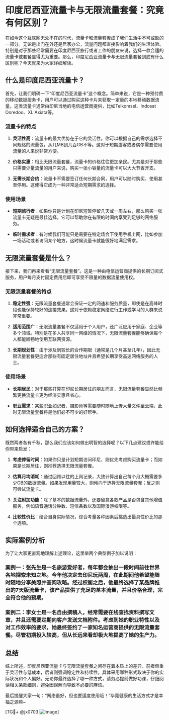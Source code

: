 # 印度尼西亚流量卡与无限流量套餐：究竟有何区别？

在如今这个互联网无处不在的时代，流量卡和流量套餐成了我们生活中不可或缺的一部分。无论是出门在外还是居家办公，流量问题都直接影响着我们的生活体验。特别是对于那些经常需要在印度尼西亚旅行或者工作的朋友来说，选择一款合适的流量卡或套餐显得尤为重要。那么，印度尼西亚流量卡与无限流量套餐到底有什么区别呢？今天就来为大家详细解读。

## 什么是印度尼西亚流量卡？

首先，让我们明确一下“印度尼西亚流量卡”这个概念。简单来说，它是一种预付费的移动数据服务卡，用户可以通过购买这种卡片来获取一定量的本地移动数据流量。这类流量卡通常由印尼当地的电信运营商提供，比如Telkomsel、Indosat Ooredoo、XL Axiata等。

### 流量卡的特点

1. **灵活性高**：流量卡的最大优势在于它的灵活性。你可以根据自己的需求选择不同规格的流量包，从几MB到几百GB不等。这对于短期游客或者偶尔需要使用流量的人来说非常方便。
   
2. **价格实惠**：相比无限流量套餐，流量卡的价格往往更加亲民。尤其是对于那些只需要少量流量的用户来说，购买一张小容量的流量卡可以大大节省开支。

3. **无需长期合约**：流量卡不需要签订任何长期合同，用户可以随时购买、使用甚至停用。这使得它成为一种非常适合短期需求的选择。

### 使用场景

- **短期旅行者**：如果你只是计划在印尼短暂停留几天或一周左右，那么购买一张流量卡无疑是最佳选择。它可以帮助你在有限的时间内享受到足够的网络服务。
  
- **临时需求者**：有时候我们可能只是需要在特定场合下使用手机上网，比如参加一场活动或者访问某个地方，这时候流量卡就能很好地满足需求。

## 无限流量套餐是什么？

接下来，我们再来看看“无限流量套餐”。这是一种由电信运营商提供的长期订阅式服务，用户每月支付固定费用后即可享受不限量的数据流量使用权。

### 无限流量套餐的特点

1. **稳定性强**：无限流量套餐通常会保证一定的网速和服务质量，即使是在高峰时段也能保持较好的连接效果。这对于依赖稳定网络进行工作或学习的人群来说非常重要。

2. **适用范围广**：无限流量套餐不仅适用于个人用户，还广泛应用于家庭、企业等多个领域。特别是在多人共享同一网络的情况下，无限流量套餐能够确保每个人都能顺畅地使用互联网资源。

3. **长期规划性**：由于涉及到较长的合作期限（通常是几个月甚至几年），因此无限流量套餐更适合那些有固定居住地址并且希望长期享受高速网络服务的人士。

### 使用场景

- **长期居民**：对于那些打算在印尼长期居住的朋友而言，无限流量套餐显然比频繁更换流量卡更为经济实惠且省心。
  
- **职业需求**：某些职业如记者、摄影师等需要随时随地上传大量文件至云端，此时无限流量套餐将是他们必不可少的好帮手。

## 如何选择适合自己的方案？

既然两者各有千秋，那么我们应该如何做出明智的选择呢？以下几点建议或许能给你带来启发：

1. **考虑停留时间**：如果你只是计划短期访问印尼，则优先考虑购买流量卡；而如果是长期居住，则推荐选择无限流量套餐。

2. **估算月均消耗**：通过回顾以往的上网记录，大致计算出自己每个月大概需要多少GB的数据流量。如果发现用量较大，则倾向于选择无限流量套餐；反之则可尝试流量卡。

3. **关注附加功能**：除了基本的数据流量外，还要留意各款产品是否包含其他增值服务，例如语音通话分钟数、短信条数以及国际漫游权限等。

4. **比较性价比**：结合自身实际情况，综合考量各种因素后挑选出最具性价比的那个选项。

## 实际案例分析

为了让大家更直观地理解上述理论，这里举两个典型例子加以说明：

### 案例一：张先生是一名旅游爱好者，每年都会抽出一段时间前往世界各地探索未知之地。今年他决定去印尼玩两周，在此期间他希望能随时随地分享美照并查阅攻略。经过权衡之后，他最终选择了某品牌推出的7天版流量卡，该产品提供了充足的基本流量，并且价格合理，完全符合他的预期。

### 案例二：李女士是一名自由撰稿人，经常需要在线查找资料撰写文章，并且还需要定期向客户发送文档附件。考虑到她的职业特性以及对工作效率的要求，她最终签约了一家知名运营商提供的无限流量套餐。尽管初期投入较高，但从长远来看却极大地提高了她的生产力。

## 总结

综上所述，印度尼西亚流量卡与无限流量套餐之间存在着本质上的差异，前者侧重于灵活性与低成本，后者则强调稳定性和持续性。具体采用哪种形式取决于你的实际状况和个人偏好。无论你最终选择了哪一种方式，请务必提前做好功课，仔细阅读相关条款细则，避免因误解而导致不必要的麻烦。

最后提醒大家一句：“网络虽好，但也要适度使用哦！”毕竟健康的生活方式才是幸福之源嘛~

[TG💪+ @jx0703 ![Image](https://github.com/user-attachments/assets/dbca1d08-cadb-493c-b0ec-ad6f7a83f270)]